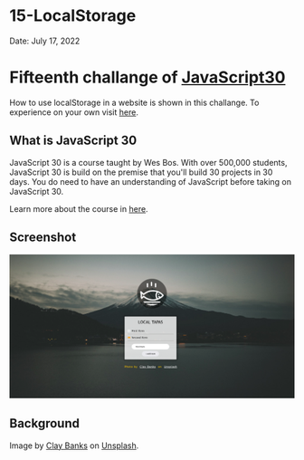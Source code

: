 # 15-LocalStorage

Date: July 17, 2022

# Fifteenth challange of [JavaScript30](https://javascript30.com/)

How to use localStorage in a website is shown in this challange. To experience on your own visit [here](https://rohit-saini7.github.io/14-JavaScript-Refrences-Vs-Copying/).

## What is JavaScript 30

JavaScript 30 is a course taught by Wes Bos. With over 500,000 students, JavaScript 30 is build on the premise that you'll build 30 projects in 30 days. You do need to have an understanding of JavaScript before taking on JavaScript 30.

Learn more about the course in [here](https://javascript30.com/).

## Screenshot

![Screendhot](./assets/screenshot.png)

## Background

Image by [Clay Banks](https://unsplash.com/@claybanks) on [Unsplash](https://unsplash.com/s/photos/dark-wallpaper).
